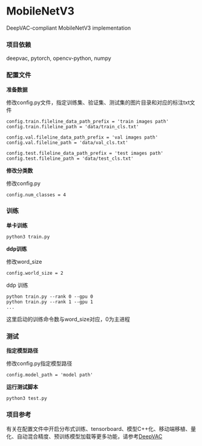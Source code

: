 # MobileNetV3
DeepVAC-compliant MobileNetV3 implementation

### 项目依赖

deepvac, pytorch, opencv-python, numpy

### 配置文件

**准备数据**

修改config.py文件，指定训练集、验证集、测试集的图片目录和对应的标注txt文件

```
config.train.fileline_data_path_prefix = 'train images path'
config.train.fileline_path = 'data/train_cls.txt'

config.val.fileline_data_path_prefix = 'val images path'
config.val.fileline_path = 'data/val_cls.txt'

config.test.fileline_data_path_prefix = 'test images path'
config.test.fileline_path = 'data/test_cls.txt'
```

**修改分类数**

修改config.py

```
config.num_classes = 4
```

### 训练

**单卡训练**

```
python3 train.py
```

**ddp训练**

修改word_size

```
config.world_size = 2

```
ddp 训练

```
python train.py --rank 0 --gpu 0
python train.py --rank 1 --gpu 1
...
```
这里启动的训练命令数与word_size对应，0为主进程

### 测试

**指定模型路径**

修改config.py指定模型路径

```
config.model_path = 'model path'
```

**运行测试脚本**

```
python3 test.py
```

### 项目参考

有关在配置文件中开启分布式训练、tensorboard、模型C++化、移动端移植、量化、自动混合精度、预训练模型加载等更多功能，请参考[DeepVAC](https://github.com/DeepVAC/deepvac)
